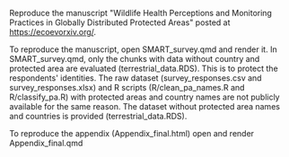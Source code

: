 Reproduce the manuscript "Wildlife Health Perceptions and Monitoring Practices in Globally Distributed Protected Areas" posted at https://ecoevorxiv.org/. 

To reproduce the manuscript, open SMART_survey.qmd and render it. In SMART_survey.qmd, only the chunks with data without country and protected area are evaluated (terrestrial_data.RDS). This is to protect the respondents' identities. 
The raw dataset (survey_responses.csv and survey_responses.xlsx) and R scripts (R/clean_pa_names.R and R/classify_pa.R) with protected areas and country names are not publicly available for the same reason.
The dataset without protected area names and countries is provided (terrestrial_data.RDS). 

To reproduce the appendix (Appendix_final.html) open and render Appendix_final.qmd
